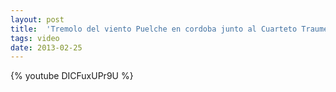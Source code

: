 ```yaml
---
layout: post
title:  'Tremolo del viento Puelche en cordoba junto al Cuarteto Traumerei'
tags: video
date: 2013-02-25
---
```


{% youtube DICFuxUPr9U %}
